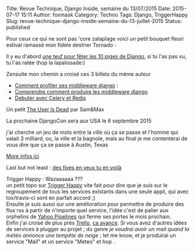 Title: Revue Technique, Django Inside, semaine du 13/07/2015
Date: 2015-07-17 15:11
Author: foxmask
Category: Techno
Tags: Django, TriggerHappy
Slug: revue-technique-django-inside-semaine-du-13-juillet-2015
Status: published

Pour ceux ce qui ne sont pas 'core zalaplage voici un petit bouquet
fleuri estival ramassé mon fidèle destrier Tornado :

Il y eu d'abord [une teuf pour fêter les 10 piges de
Django](http://www.revsys.com/blog/2015/jul/14/django-birthday/), si tu
l'as pas vu, tu l'as ratée (hop la lapalissade:)

Zensuite mon chemin a croisé ces 3 billets du même auteur

-   [Comment profiler ses middleware
    django](http://agiliq.com/blog/2015/07/profiling-django-middlewares/)
    :
-   [Comprendre comment produire les middleware
    django](http://agiliq.com/blog/2015/07/understanding-django-middlewares/)
-   [Debuter avec Celery et
    Redis](http://agiliq.com/blog/2015/07/getting-started-with-celery-and-redis/)

Un petit [The User is Dead](http://sametmax.com/the-user-is-dead/) par
Sam&Max

La prochaine DjangoCon sera aux USA le 6 septembre 2015

j'ai cherche un jeu de mots entre la ville où ça se passe et l'homme qui
valait 3 milliard, ou, la ville et la bagnole, mais au final je me
contenterai de vous dire que ça se passe à Austin, Texas

[More infos ici](https://2015.djangocon.us/)

Last but not least : [des fixes en veux tu en
voilà](https://www.djangoproject.com/weblog/2015/jul/08/security-releases/)

Trigger Happy : Wazaaaaaa ???  
un petit topo sur [Trigger Happy](http://trigger-happy.eu) vite fait
pour dire que je suis sur le regroupement de tous les services existants
dans une seule appli, qui avec tox/travis-ci sont en parfait accord ;)  
Ensuite je suis aussi sur une amélioration pour permettre de produire
des flux rss à partir de n'importe quel service, l'idée c'est de palier
aux orphelins de [Yahoo Pipelines](https://pipes.yahoo.com/pipes/) qui
ferme ses portes le mois prochain.  
Enfin j'ai croisé de plus près [Trello](https://trello.com/), [ca
avance](https://github.com/foxmask/django-th/issues/62). Si vous avez
d'autres idées de services à plugger au projet ; du genre *je voudrai
avoir un mail quand la météo annonce une tempête de neige* ; let me
know, et je produirai un service "Mail" et un service "Meteo" et hop .

